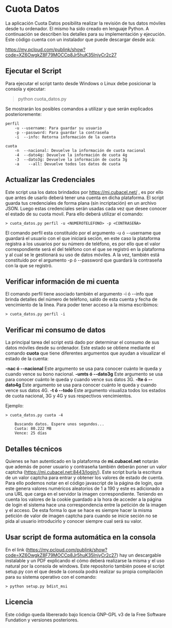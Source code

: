 Cuota Datos
==========
La aplicación Cuota Datos posibilita realizar la revisión de tus datos móviles desde tu ordenador. El mismo ha sido creado en lenguaje Python. A continuación se describen los detalles para su implementación y ejecución. Este código cuenta con un instalador que puede descargar desde acá:

https://my.pcloud.com/publink/show?code=XZ6OwgkZ8F79MOCCp8Jr5huK35InjyCr2c27

## Ejecutar el Script
Para ejecutar el script tanto desde Windows o Linux debe posicionar la consola y ejecutar:

> python cuota_datos.py

Se mostrarán los posibles comandos a utilizar y que serán explicados posterioremente:

    perfil
        -u --username: Para guardar su usuario
        -p --password: Para guardar la contraseña
        -i  --info: Retorna información de la cuenta

    cuota
        -n  --nacional: Devuelve la información de cuota nacional
        -4  --dato4g: Devuelve la información de cuota 4g
        -3  --dato3g: Devuelve la información de cuota 3g
        -a    --all: Devuelve todos los datos de cuota

## Actualizar las Credenciales

Este script usa los datos brindados por https://mi.cubacel.net/ , es por ello que antes de usarlo deberá tener una cuenta en dicha plataforma. El script guarda tus credenciales de forma plana (sin incriptación) en un archivo JSON. Luego estas credenciales serán usadas  cada vez que desee conocer el estado de su cuota movil. Para ello deberá utilizar el comando:

    > cuota_datos.py perfil -u <NUMEROTELEFONO> -p <CONTRASEÑA>

El comando perfil esta constituido por el argumento -u ó --username que guardará el usuario con el que iniciará seción, en este caso la plataforma registra a los usuarios por su número de teléfono, es por ello que el valor correspondiente será el del teléfono con el que se registró en la plataforma y al cual se le gestionará su uso de datos móviles. A la vez, también está constituido por el argumento -p ó --password que guardará la contraseña con la que se registró.

## Verificar información de mi cuenta

El comando perfil tiene asociado también el argumento -i ó --info que brinda detalles del número de teléfono, saldo de esta cuenta y fecha de vencimiento de la línea. Para poder tener acceso a la misma escribimos:

    > cuota_datos.py perfil -i

## Verificar mi consumo de datos

La principal tarea del script está dado por determinar el consumo de sus datos móviles desde su ordenador. Este estado se obtiene mediante el comando **cuota** que tiene diferentes argumentos que ayudan a visualizar el estado de la cuenta:

**-nac ó --nacional** Este argumento se usa para conocer cuánto le queda y cuando vence su bono nacional.
**-umts ó --dato3g** Este argumento se usa para conocer cuánto le queda y cuando vence sus datos 3G.
**-lte ó --dato4g** Este argumento se usa para conocer cuánto le queda y cuando vence sus datos 4G.
**-t ó --todo** Este argumento visualiza todos los estados de cuota nacional, 3G y 4G y sus respectivos vencimientos.

Ejemplo:

    > cuota_datos.py cuota -4
    
        Buscando datos. Espere unos segundos...
        Cuota: 80.222 MB
        Vence: 25 días
    
## Detalles técnicos

Quienes se han autenticado en la plataforma de **mi.cubacel.net** notarán que además de poner usuario y contraseña también deberán poner un valor captcha (https://mi.cubacel.net:8443/login/). Este script burla la escritura de un valor captcha para entrar y obtener los valores de estado de cuenta. Para ello podemos notar en el código javascript de la página de login, que este genera valores numéricos aleatorios de 1 a 190 y este es adicionado a una URL que carga en el servidor la imagen correspondiente. Teniendo en cuenta los valores de la cookie guardado a la hora de acceder a la página de login el sistema hace una correspondencia entre la petición de la imagen y el acceso. De esta forma lo que se hace es siempre hacer la misma petición de valor de imagen captcha para cuando se inicie seción no se pida al usuario introducirlo y conocer siempre cual será su valor.

## Usar script de forma automática en la consola

En el link (https://my.pcloud.com/publink/show?code=XZ6OwgkZ8F79MOCCp8Jr5huK35InjyCr2c27) hay un descargable instalable y un PDF explicando el cómo deberá realizarse la misma y el uso natural por la consola de windows. Este repositorio también posee el script setup.py con el que desde la consola podrá realizar su propia compilación para su sistema operativo con el comando:

    > python setup.py bdist_msi

## Licencia

Este código queda libererado bajo licencia GNP-GPL v3 de la Free Software Fundation y versiones posteriores.
